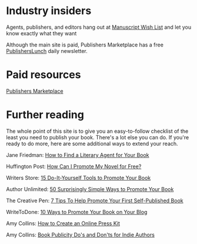 # Industry insiders

Agents, publishers, and editors hang out at [Manuscript Wish List](http://mswishlist.com/) and let you know exactly what they want

Although the main site is paid, Publishers Marketplace has a free [PublishersLunch](http://www.publishersmarketplace.com/lunch/subscribe.html) daily newsletter.

# Paid resources

[Publishers Marketplace](http://www.publishersmarketplace.com/)


# Further reading

The whole point of this site is to give you an easy-to-follow checklist of the least you need to publish your book.
There's a lot else you can do. If you're ready to do more, here are some additional ways to extend your reach.

Jane Friedman: [How to Find a Literary Agent for Your Book](https://janefriedman.com/find-literary-agent/)

Huffington Post: [How Can I Promote My Novel for Free?](http://www.huffingtonpost.com/david-kudler/how-can-i-promote-my-book-for-free_b_6843190.html)

Writers Store: [15 Do-It-Yourself Tools to Promote Your Book](https://www.writersstore.com/15-do-it-yourself-tools-to-promote-your-book/)

Author Unlimited: [50 Surprisingly Simple Ways to Promote Your Book](http://authorunlimited.com/50-ways-to-promote-your-book/)

The Creative Pen: [7 Tips To Help Promote Your First Self-Published Book](http://www.thecreativepenn.com/2014/04/22/promote-first-book/)

WriteToDone: [10 Ways to Promote Your Book on Your Blog](http://writetodone.com/10-ways-promote-your-book/)

Amy Collins: [How to Create an Online Press Kit](http://www.newshelves.com/2017/01/13/how-to-create-an-online-press-kit/)

Amy Collins: [Book Publicity Do's and Don'ts for Indie Authors](https://www.bookworks.com/2016/10/book-publicity-dos-donts-for-indie-authors/#sthash.vZF0RPkA.dpuf)
